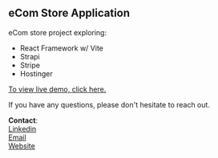 ## eCom Store Application
eCom store project exploring:

- React Framework w/ Vite
- Strapi
- Stripe
- Hostinger

<a href="https://hokostore.online/" target="_blank">To view live demo, click here.</a>

If you have any questions, please don't hesitate to reach out.

**Contact**:
<br>
<a href="https://www.linkedin.com/in/lewispakoti/" target="_blank">Linkedin</a>
<br>
<a href="mailto:lewispakoti@gmail.com" target="_blank">Email</a>
<br>
<a href="https://www.lewispak.dev" target="_blank">Website</a>
